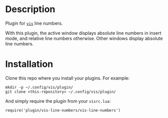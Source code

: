 # Description

Plugin for [`vis`](https://github.com/martanne/vis) line numbers.

With this plugin, the active window displays absolute line numbers in insert
mode, and relative line numbers otherwise. Other windows display absolute line
numbers.

# Installation

Clone this repo where you install your plugins. For example:

    mkdir -p ~/.config/vis/plugin/
    git clone <this-repository> ~/.config/vis/plugin/

And simply require the plugin from your `visrc.lua`:

    require('plugin/vis-line-numbers/vis-line-numbers')
